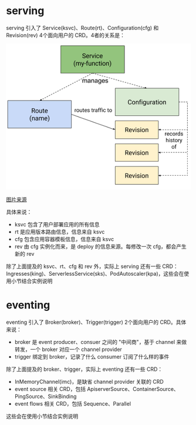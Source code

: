 # serving

serving 引入了 Service(ksvc)、Route(rt)、Configuration(cfg) 和 Revision(rev) 4个面向用户的 CRD。4者的关系是：

![crd-serving](./crd-serving.png)

[图片来源](https://knative.dev/v0.14-docs/serving/#serving-resources)

具体来说：

* ksvc 包含了用户部署应用的所有信息
* rt 是应用版本路由信息，信息来自 ksvc
* cfg 包含应用容器模板信息，信息来自 ksvc
* rev 由 cfg 实例化而来，是 deploy 的信息来源。每修改一次 cfg，都会产生新的 rev

除了上面提及的 ksvc、rt、cfg 和 rev 外，实际上 serving 还有一些 CRD：Ingresses(king)、ServerlessService(sks)、PodAutoscaler(kpa)，这些会在使用小节结合实例说明

# eventing

eventing 引入了 Broker(broker)、Trigger(trigger) 2个面向用户的 CRD。具体来说：

* broker 是 event producer、consuer 之间的 "中间商"，基于 channel 来做转发，一个 broker 对应一个 channel provider
* trigger 绑定到 broker，记录了什么 consumer 订阅了什么样的事件

除了上面提及的 broker、trigger，实际上 eventing 还有一些 CRD：

* InMemoryChannel(imc)，是缺省 channel provider 关联的 CRD
* event source 相关 CRD，包括 ApiserverSource、ContainerSource、PingSource、SinkBinding
* event flows 相关 CRD，包括 Sequence、Parallel

这些会在使用小节结合实例说明
